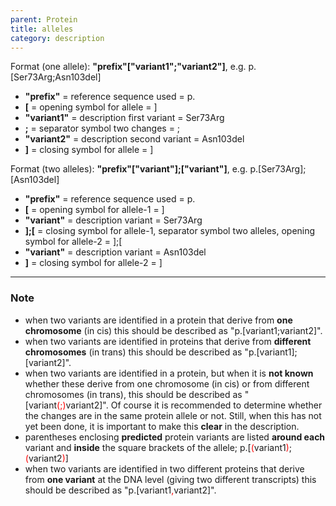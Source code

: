 ```yaml
---
parent: Protein
title: alleles
category: description
---
```


Format (one allele):   **"prefix"["variant1";"variant2"]**,  e.g. p.[Ser73Arg;Asn103del]

*	**"prefix"**  =  reference sequence used  =  p.<br>
*	**[**  =  opening symbol for allele  =  ]<br>
*	**"variant1"**  =  description first variant  =  Ser73Arg<br>
*	**;**  =  separator symbol two changes  =  ;<br>
*	**"variant2"**  =  description second variant  =  Asn103del<br>
*	**]**  =  closing symbol for allele  =  ]
 
Format (two alleles):   **"prefix"["variant"];["variant"]**,  e.g. p.[Ser73Arg];[Asn103del]

*	**"prefix"**  =  reference sequence used  =  p.<br>
*	**[**  =  opening symbol for allele-1  =  ]<br>
*	**"variant"**  =  description variant  =  Ser73Arg<br>
*	**];[**  =  closing symbol for allele-1, separator symbol two alleles, opening symbol for allele-2  =  ];[<br>
*	**"variant"**  =  description variant  =  Asn103del<br>
*	**]**  =  closing symbol for allele-2  =  ]
 
---

### Note

*	when two variants are identified in a protein that derive from **one chromosome** (in cis) this should be described as "p.[variant1;variant2]".
*	when two variants are identified in proteins that derive from **different chromosomes** (in trans) this should be described as "p.[variant1];[variant2]".
*	when two variants are identified in a protein, but when it is **not known** whether these derive from one chromosome (in cis) or from different chromosomes (in trans), this should be described as "[variant<font color="red">(;)</font>variant2]".  Of course it is recommended to determine whether the changes are in the same protein allele or not. Still, when this has not yet been done, it is important to make this **clear** in the description.
*	parentheses enclosing **predicted** protein variants are listed **around each** variant and **inside** the square brackets of the allele; p.[<font color="red">(</font>variant1<font color="red">)</font>;<font color="red">(</font>variant2<font color="red">)</font>]
*	when two variants are identified in two different proteins that derive from **one variant** at the DNA level (giving two different transcripts) this should be described as "p.[variant1<font color="red">,</font>variant2]".
